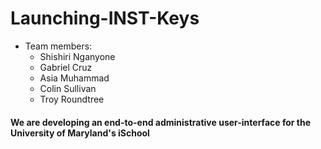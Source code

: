 # Launching-INST-Keys

* Team members:
  * Shishiri Nganyone
  * Gabriel Cruz
  * Asia Muhammad
  * Colin Sullivan
  * Troy Roundtree

#### We are developing an end-to-end administrative user-interface for the University of Maryland's iSchool
